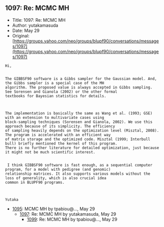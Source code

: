 ## 1097: Re: MCMC MH

- Title: 1097: Re: MCMC MH
- Author: yutakamasuda
- Date: May 29
- Original: [https://groups.yahoo.com/neo/groups/blupf90/conversations/messages/1097](https://groups.yahoo.com/neo/groups/blupf90/conversations/messages/1097)

```
Hi,


The GIBBSF90 software is a Gibbs sampler for the Gaussian model. And, the Gibbs sampler is a special case of the MH
algorithm. The proposed value is always accepted in Gibbs sampling. See Sorensen and Gianola (2002) or the other formal
textbooks for Bayesian statistics for details.



The implementation is basically the same as Wang et al. (1993; GSE) with an extension to multivariate cases using
block-sampling techniques (Sorensen and Gianola, 2002). We use this approach because of its simplicity. The efficiency
of sampling heavily depends on the optimization level (Misztal, 2008). The program is accelerated with an efficient way
of matrix storage and the optimized code. Misztal (1999; Interbull bull) briefly mentioned the kernel of this program.
There is no further literature for detailed optimization, just because it might not be much scientific interest.


 I think GIBBSF90 software is fast enough, as a sequential computer program, for a model with pedigree (and genomic)
relationship matrices. It also supports various models without the loss of generality, which is also crucial idea
common in BLUPF90 programs.



Yutaka
```

- [1095](1095.md): MCMC MH by tpabiou@..., May 29
    - [1097](1097.md): Re: MCMC MH by yutakamasuda, May 29
        - [1099](1099.md): Re: MCMC MH by tpabiou@..., May 29
